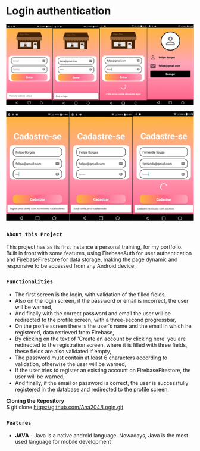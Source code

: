 # Login authentication

![Preview-Screens](https://github.com/Ana204/Login/blob/main/Screens.png)

![Preview-Screens](https://github.com/Ana204/Login/blob/main/screenRegister.png)

### `About this Project`
This project has as its first instance a personal training, for my portfolio. Built in front with some features, using FirebaseAuth for user authentication and FirebaseFirestore for data storage, making the page dynamic and responsive to be accessed from any Android device.

###  `Functionalities`
- The first screen is the login, with validation of the filled fields, <br>
- Also on the login screen, if the password or email is incorrect, the user will be warned, <br>
- And finally with the correct password and email the user will be redirected to the profile screen, with a three-second progressbar, <br>
- On the profile screen there is the user's name and the email in which he registered, data retrieved from Firebase, <br>
- By clicking on the text of 'Create an account by clicking here' you are redirected to the registration screen, where it is filled with three fields, these fields are also validated if empty, <br>
- The password must contain at least 6 characters according to validation, otherwise the user will be warned, <br>
- If the user tries to register an existing account on FirebaseFirestore, the user will be warned, <br>
- And finally, if the email or password is correct, the user is successfully registered in the database and redirected to the profile screen. 

**Cloning the Repository**  <br>
$ git clone https://github.com/Ana204/Login.git

### `Features`  <br>
- **JAVA** - Java is a native android language. Nowadays, Java is the most used language for mobile development
